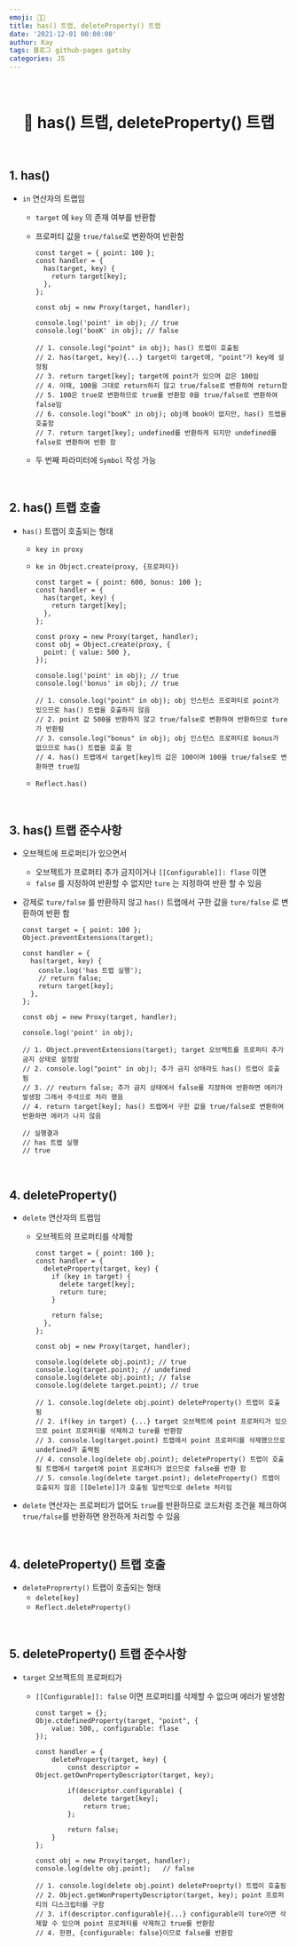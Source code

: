 ```yaml
---
emoji: 👨‍💻
title: has() 트랩, deleteProperty() 트랩
date: '2021-12-01 00:00:00'
author: Kay
tags: 블로그 github-pages gatsby
categories: JS
---
```


<br>

<h1 align="center">
  👋 has() 트랩, deleteProperty() 트랩
</h1>

<br>

## 1. has()

- `in` 연산자의 트랩임

  - `target` 에 `key` 의 존재 여부를 반환함
  - 프로퍼티 값을 `true/false`로 변환하여 반환함

    ```tsx
    const target = { point: 100 };
    const handler = {
      has(target, key) {
        return target[key];
      },
    };

    const obj = new Proxy(target, handler);

    console.log('point' in obj); // true
    console.log('booK' in obj); // false

    // 1. console.log("point" in obj); has() 트랩이 호출됨
    // 2. has(target, key){...} target이 target에, "point"가 key에 설정됨
    // 3. return target[key]; target에 point가 있으며 값은 100임
    // 4. 이때, 100을 그대로 return하지 않고 true/false로 변환하여 return함
    // 5. 100은 true로 변환하므로 true를 반환함 0을 true/false로 변환하여 false임
    // 6. console.log("booK" in obj); obj에 book이 없지만, has() 트랩을 호출함
    // 7. return target[key]; undefined를 반환하게 되지만 undefined를 false로 변환하여 반환 함
    ```

  - 두 번째 파라미터에 `Symbol` 작성 가능

<br>

## 2. has() 트랩 호출

- `has()` 트랩이 호출되는 형태

  - `key in proxy`
  - `ke in Object.create(proxy, {프로퍼티})`

    ```tsx
    const target = { point: 600, bonus: 100 };
    const handler = {
      has(target, key) {
        return target[key];
      },
    };

    const proxy = new Proxy(target, handler);
    const obj = Object.create(proxy, {
      point: { value: 500 },
    });

    console.log('point' in obj); // true
    console.log('bonus' in obj); // true

    // 1. console.log("point" in obj); obj 인스턴스 프로퍼티로 point가 있으므로 has() 트랩을 호출하지 않음
    // 2. point 값 500을 반환하지 않고 true/false로 변환하여 반환하므로 ture가 반환됨
    // 3. console.log("bonus" in obj); obj 인스턴스 프로퍼티로 bonus가 없으므로 has() 트랩을 호출 함
    // 4. has() 트랩에서 target[key]의 값은 100이며 100을 true/false로 변환하면 true임
    ```

  - `Reflect.has()`

<br>

## 3. has() 트랩 준수사항

- 오브젝트에 프로퍼티가 있으면서
  - 오브젝트가 프로퍼티 추가 금지이거나 `[[Configurable]]: flase` 이면
  - `false` 를 지정하여 반환할 수 없지만 `ture` 는 지정하여 반환 할 수 있음
- 강제로 `ture/false` 를 반환하지 않고 `has()` 트랩에서 구한 값을 `ture/false` 로 변환하여 반환 함

  ```tsx
  const target = { point: 100 };
  Object.preventExtensions(target);

  const handler = {
    has(target, key) {
      consle.log('has 트랩 실행');
      // return false;
      return target[key];
    },
  };

  const obj = new Proxy(target, handler);

  console.log('point' in obj);

  // 1. Object.preventExtensions(target); target 오브젝트를 프로퍼티 추가 금지 상태로 설정함
  // 2. console.log("point" in obj); 추가 금지 상태라도 has() 트랩이 호출 됨
  // 3. // reuturn false; 추가 금지 상태에서 false를 지정하여 반환하면 에러가 발생함 그래서 주석으로 처리 했음
  // 4. return target[key]; has() 트랩에서 구한 값을 true/false로 변환하여 반환하면 에러가 나지 않음

  // 실행결과
  // has 트랩 실행
  // true
  ```

<br>

## 4. deleteProperty()

- `delete` 연산자의 트랩임

  - 오브젝트의 프로퍼티를 삭제함

    ```tsx
    const target = { point: 100 };
    const handler = {
      deleteProperty(target, key) {
        if (key in target) {
          delete target[key];
          return ture;
        }

        return false;
      },
    };

    const obj = new Proxy(target, handler);

    console.log(delete obj.point); // true
    console.log(target.point); // undefined
    console.log(delete obj.point); // false
    console.log(delete target.point); // true

    // 1. console.log(delete obj.point) deleteProperty() 트랩이 호출 됨
    // 2. if(key in target) {...} target 오브젝트에 point 프로퍼티가 있으므로 point 프로퍼티를 삭제하고 ture를 반환함
    // 3. console.log(target.point) 트랩에서 point 프로퍼티를 삭제했으므로 undefined가 출력됨
    // 4. console.log(delete obj.point); deleteProperty() 트랩이 호출됨 트랩에서 target에 point 프로퍼티가 없으므로 false를 반환 함
    // 5. console.log(delete target.point); deleteProperty() 트랩이 호출되지 않음 [[Delete]]가 호출됨 일반적으로 delete 처리임
    ```

- `delete` 연산자는 프로퍼티가 없어도 `true`를 반환하므로 코드처럼 조건을 체크하여 `true/false`를 반환하면 완전하게 처리할 수 있음

<br>

## 4. deleteProperty() 트랩 호출

- `deleteProprerty()` 트랩이 호출되는 형태
  - `delete[key]`
  - `Reflect.deleteProperty()`

<br>

## 5. deleteProperty() 트랩 준수사항

- `target` 오브젝트의 프로퍼티가

  - `[[Configurable]]: false` 이면 프로퍼티를 삭제할 수 없으며 에러가 발생함

    ```tsx
    const target = {};
    Obje.ctdefinedProperty(target, "point", {
    	value: 500,, configurable: flase
    });

    const handler = {
    	deleteProperty(target, key) {
    		const descriptor = Object.getOwnPropertyDescriptor(target, key);

    		if(descriptor.configurable) {
    			delete target[key];
    			return true;
    		};

    		return false;
    	}
    };

    const obj = new Proxy(target, handler);
    console.log(delte obj.point);   // false

    // 1. console.log(delete obj.point) deleteProeprty() 트랩이 호출됨
    // 2. Object.getWonPropertyDescriptor(target, key); point 프로퍼티의 디스크립터를 구함
    // 3. if(descriptor.configurable){...} configurable이 ture이면 삭제할 수 있으며 point 프로퍼티를 삭제하고 true를 반환함
    // 4. 한편, {configurable: false}이므로 false를 반환함
    ```

```toc

```
